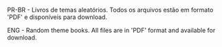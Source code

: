 PR-BR - Livros de temas aleatórios. Todos os arquivos estão em formato 'PDF' e disponíveis para download.

ENG - Random theme books. All files are in 'PDF' format and available for download.

